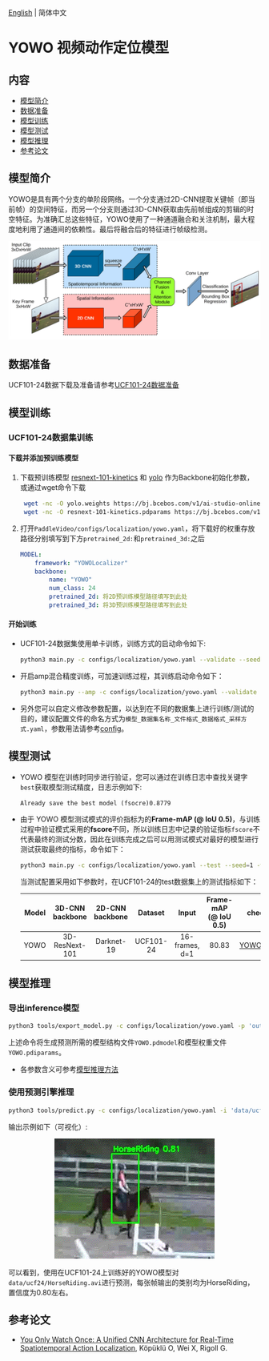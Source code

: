 [English](../../../en/model_zoo/localization/yowo.md) | 简体中文

# YOWO 视频动作定位模型

## 内容

- [模型简介](#模型简介)
- [数据准备](#数据准备)
- [模型训练](#模型训练)
- [模型测试](#模型测试)
- [模型推理](#模型推理)
- [参考论文](#参考论文)


## 模型简介

YOWO是具有两个分支的单阶段网络。一个分支通过2D-CNN提取关键帧（即当前帧）的空间特征，而另一个分支则通过3D-CNN获取由先前帧组成的剪辑的时空特征。为准确汇总这些特征，YOWO使用了一种通道融合和关注机制，最大程度地利用了通道间的依赖性。最后将融合后的特征进行帧级检测。

<div align="center">
<img src="../../../images/yowo.png">
</div>


## 数据准备

UCF101-24数据下载及准备请参考[UCF101-24数据准备](../../dataset/ucf101.md)


## 模型训练

### UCF101-24数据集训练

#### 下载并添加预训练模型

1. 下载预训练模型 [resnext-101-kinetics](https://aistudio.baidu.com/aistudio/datasetdetail/145592) 和 [yolo](https://aistudio.baidu.com/aistudio/datasetdetail/145592) 作为Backbone初始化参数，或通过wget命令下载

   ```bash
    wget -nc -O yolo.weights https://bj.bcebos.com/v1/ai-studio-online/8559f34317e642c888783b81b9fef55f8750ef4b7e924feaac8899f3ab0b151f?responseContentDisposition=attachment%3B%20filename_yolo.weights
    wget -nc -O resnext-101-kinetics.pdparams https://bj.bcebos.com/v1/ai-studio-online/cf96b0278a944363bc238cfca727474f889a17f7015746d99523e7068d64e96b?responseContentDisposition=attachment%3B%20filename%3Dresnext-101-kinetics.pdparams&authorization=bce-auth-v1%2F0ef6765c1e494918bc0d4c3ca3e5c6d1%2F2022-05-17T11%3A35%3A40Z%2F-1%2F%2F4a587997708b3c582cbb2f98c8b7d02c395de3ef34e71b918789c761b3feae14
   ```

2. 打开`PaddleVideo/configs/localization/yowo.yaml`，将下载好的权重存放路径分别填写到下方`pretrained_2d:`和`pretrained_3d:`之后

    ```yaml
    MODEL:
        framework: "YOWOLocalizer"
        backbone:
            name: "YOWO"
            num_class: 24
            pretrained_2d: 将2D预训练模型路径填写到此处
            pretrained_3d: 将3D预训练模型路径填写到此处
    ```

#### 开始训练

- UCF101-24数据集使用单卡训练，训练方式的启动命令如下:

    ```bash
    python3 main.py -c configs/localization/yowo.yaml --validate --seed=1
    ```
    
- 开启amp混合精度训练，可加速训练过程，其训练启动命令如下：

    ```bash
    python3 main.py --amp -c configs/localization/yowo.yaml --validate --seed=1
    ```
    
- 另外您可以自定义修改参数配置，以达到在不同的数据集上进行训练/测试的目的，建议配置文件的命名方式为`模型_数据集名称_文件格式_数据格式_采样方式.yaml`，参数用法请参考[config](../../contribute/config.md)。


## 模型测试

- YOWO 模型在训练时同步进行验证，您可以通过在训练日志中查找关键字`best`获取模型测试精度，日志示例如下:

  ```
  Already save the best model (fsocre)0.8779
  ```

- 由于 YOWO 模型测试模式的评价指标为的**Frame-mAP (@ IoU 0.5)**，与训练过程中验证模式采用的**fscore**不同，所以训练日志中记录的验证指标`fscore`不代表最终的测试分数，因此在训练完成之后可以用测试模式对最好的模型进行测试获取最终的指标，命令如下：

  ```bash
  python3 main.py -c configs/localization/yowo.yaml --test --seed=1 -w 'output/YOWO/YOWO_epoch_00005.pdparams'
  ```


  当测试配置采用如下参数时，在UCF101-24的test数据集上的测试指标如下：

  | Model    | 3D-CNN backbone | 2D-CNN backbone | Dataset  |Input    | Frame-mAP <br>(@ IoU 0.5)    |   checkpoints  |
  | :-----------: | :-----------: | :-----------: | :-----------: | :-----------: | :-----------: | :-----------: |
  | YOWO | 3D-ResNext-101 | Darknet-19 | UCF101-24 | 16-frames, d=1 | 80.83 | [YOWO.pdparams](https://pan.baidu.com/s/1RznZpYpZxoZg9XiUWNkQWQ?pwd=r5g3) |


## 模型推理

### 导出inference模型

```bash
python3 tools/export_model.py -c configs/localization/yowo.yaml -p 'output/YOWO/YOWO_epoch_00005.pdparams'
```

上述命令将生成预测所需的模型结构文件`YOWO.pdmodel`和模型权重文件`YOWO.pdiparams`。

- 各参数含义可参考[模型推理方法](../../usage.md#5-模型推理)

### 使用预测引擎推理

```bash
python3 tools/predict.py -c configs/localization/yowo.yaml -i 'data/ucf24/HorseRiding.avi' --model_file ./inference/YOWO.pdmodel --params_file ./inference/YOWO.pdiparams
```

输出示例如下（可视化）:

<div align="center">
  <img  src="../../../images/horse_riding.gif" alt="Horse Riding">
</div>

可以看到，使用在UCF101-24上训练好的YOWO模型对```data/ucf24/HorseRiding.avi```进行预测，每张帧输出的类别均为HorseRiding，置信度为0.80左右。

## 参考论文

- [You Only Watch Once: A Unified CNN Architecture for Real-Time Spatiotemporal Action Localization](https://arxiv.org/pdf/1911.06644.pdf), Köpüklü O, Wei X, Rigoll G.